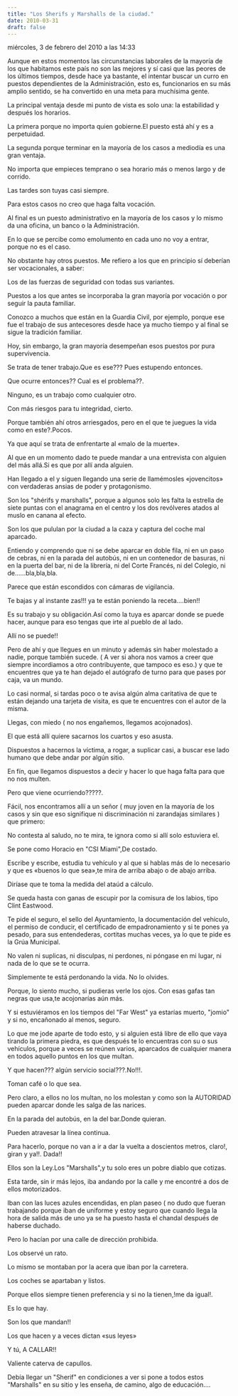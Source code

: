 ```yaml
---
title: "Los Sherifs y Marshalls de la ciudad."
date: 2010-03-31
draft: false
---
```



miércoles, 3 de febrero del 2010 a las 14:33

Aunque en estos momentos las circunstancias laborales de la mayoría de los que habitamos este país no son las mejores y sí casi que las peores de los últimos tiempos, desde hace ya bastante, el intentar buscar un curro en puestos dependientes de la Administración, esto es, funcionarios en su más amplio sentido, se ha convertido en una meta para muchísima gente. 

La principal ventaja desde mi punto de vista es solo una: la estabilidad y después los horarios. 

La primera porque no importa quien gobierne.El puesto está ahí y es a perpetuidad. 

La segunda porque terminar en la mayoría de los casos a mediodía es una gran ventaja. 

No importa que empieces temprano o sea horario más o menos largo y de corrido.

Las tardes son tuyas casi siempre. 

Para estos casos no creo que haga falta vocación.

Al final es un puesto administrativo en la mayoría de los casos y lo mismo da una oficina, un banco o la Administración.

En lo que se percibe como emolumento en cada uno no voy a entrar, porque no es el caso. 

No obstante hay otros puestos. Me refiero a los que en principio sí deberían ser vocacionales, a saber: 

Los de las fuerzas de seguridad con todas sus variantes. 

Puestos a los que antes se incorporaba la gran mayoría por vocación o por seguir la pauta familiar. 

Conozco a muchos que están en la Guardia Civil, por ejemplo, porque ese fue el trabajo de sus antecesores desde hace ya mucho tiempo y al final se sigue la tradición familiar.

Hoy, sin embargo, la gran mayoría desempeñan esos puestos por pura supervivencia. 

Se trata de tener trabajo.Que es ese??? Pues estupendo entonces. 

Que ocurre entonces?? Cual es el problema??.

Ninguno, es un trabajo como cualquier otro.

Con más riesgos para tu integridad, cierto. 

Porque también ahí otros arriesgados, pero en el que te juegues la vida como en este?.Pocos.

Ya que aquí se trata de enfrentarte al «malo de la muerte».

Al que en un momento dado te puede mandar a una entrevista con alguien del más allá.Si es que por allí anda alguien.

Han llegado a el y siguen llegando una serie de llamémosles «jovencitos» con verdaderas ansias de poder y protagonismo.

Son los "shérifs y marshalls", porque a algunos solo les falta la estrella de siete puntas con el anagrama en el centro y los dos revólveres atados al muslo en canana al efecto. 

Son los que pululan por la ciudad a la caza y captura del coche mal aparcado.

Entiendo y comprendo que ni se debe aparcar en doble fila, ni en un paso de cebras, ni en la parada del autobús, ni en un contenedor de basuras, ni en la puerta del bar, ni de la librería, ni del Corte Francés, ni del Colegio, ni de......bla,bla,bla. 

Parece que están escondidos con cámaras de vigilancia.

Te bajas y al instante zas!!! ya te están poniendo la receta....bien!!

Es su trabajo y su obligación.Así como la tuya es aparcar donde se puede hacer, aunque para eso tengas que irte al pueblo de al lado.

Allí no se puede!!

Pero de ahí y que llegues en un minuto y además sin haber molestado a nadie, porque también sucede. ( A ver si ahora nos vamos a creer que siempre incordiamos a otro contribuyente, que tampoco es eso.) y que te encuentres que ya te han dejado el autógrafo de turno para que pases por caja, va un mundo.

Lo casi normal, si tardas poco o te avisa algún alma caritativa de que te están dejando una tarjeta de visita, es que te encuentres con el autor de la misma.

Llegas, con miedo ( no nos engañemos, llegamos acojonados). 

El que está allí quiere sacarnos los cuartos y eso asusta.

Dispuestos a hacernos la víctima, a rogar, a suplicar casi, a buscar ese lado humano que debe andar por algún sitio.

En fín, que llegamos dispuestos a decir y hacer lo que haga falta para que no nos multen. 

Pero que viene ocurriendo?????.

Fácil, nos encontramos allí a un señor ( muy joven en la mayoría de los casos y sin que eso signifique ni discriminación ni zarandajas similares ) que primero: 

No contesta al saludo, no te mira, te ignora como si allí solo estuviera el.

Se pone como Horacio en "CSI Miami",De costado.

Escribe y escribe, estudia tu vehículo y al que si hablas más de lo necesario y que es «buenos lo que sea»,te mira de arriba abajo o de abajo arriba.

Diríase que te toma la medida del ataúd a cálculo.

Se queda hasta con ganas de escupir por la comisura de los labios, tipo Clint Eastwood.

Te pide el seguro, el sello del Ayuntamiento, la documentación del vehículo, el permiso de conducir, el certificado de empadronamiento y si te pones ya pesado, para sus entendederas, cortitas muchas veces, ya lo que te pide es la Grúa Municipal.

No valen ni suplicas, ni disculpas, ni perdones, ni póngase en mi lugar, ni nada de lo que se te ocurra.

Simplemente te está perdonando la vida. No lo olvides. 

Porque, lo siento mucho, si pudieras verle los ojos. Con esas gafas tan negras que usa,te acojonarías aún más.

Y si estuviéramos en los tiempos del "Far West" ya estarías muerto, "jomio" y si no, encañonado al menos, seguro.

Lo que me jode aparte de todo esto, y si alguien está libre de ello que vaya tirando la primera piedra, es que después te lo encuentras con su o sus vehículos, porque a veces se reúnen varios, aparcados de cualquier manera en todos aquello puntos en los que multan.

Y que hacen??? algún servicio social???.No!!!.

Toman café o lo que sea.

Pero claro, a ellos no los multan, no los molestan y como son la AUTORIDAD pueden aparcar donde les salga de las narices.

En la parada del autobús, en la del bar.Donde quieran.

Pueden atravesar la línea continua.

Para hacerlo, porque no van a ir a dar la vuelta a doscientos metros, claro!, giran y ya!!. Dada!! 

Ellos son la Ley.Los "Marshalls",y tu solo eres un pobre diablo que cotizas.

Esta tarde, sin ir más lejos, iba andando por la calle y me encontré a dos de ellos motorizados.

Iban con las luces azules encendidas, en plan paseo ( no dudo que fueran trabajando porque iban de uniforme y estoy seguro que cuando llega la hora de salida más de uno ya se ha puesto hasta el chandal después de haberse duchado.

Pero lo hacían por una calle de dirección prohibida.

Los observé un rato.

Lo mismo se montaban por la acera que iban por la carretera.

Los coches se apartaban y listos.

Porque ellos siempre tienen preferencia y si no la tienen,!me da igual!.

Es lo que hay.

Son los que mandan!!

Los que hacen y a veces dictan «sus leyes»

Y tú, A CALLAR!! 

Valiente caterva de capullos.

Debía llegar un "Sherif" en condiciones a ver si pone a todos estos "Marshalls" en su sitio y les enseña, de camino, algo de educación....
